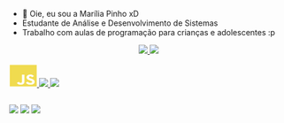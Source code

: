 - 👋 Oie, eu sou a Marília Pinho xD
- Estudante de Análise e Desenvolvimento de Sistemas
- Trabalho com aulas de programação para crianças e adolescentes :p

<div align="center">
  <a href="https://github.com/lilapinho">
  <img height="180em" src="https://github-readme-stats.vercel.app/api?username=lilapinho&show_icons=true&theme=radical&include_all_commits=true&count_private=true"/>
  <img height="180em" src="https://github-readme-stats.vercel.app/api/top-langs/?username=lilapinho&layout=compact&langs_count=7&theme=radical"/>
</div>

  <div style="display: inline_block"><br>
  <img height="40" width="50" src="https://raw.githubusercontent.com/devicons/devicon/master/icons/javascript/javascript-plain.svg">
  <img height="50em" src="https://cdn.jsdelivr.net/gh/devicons/devicon/icons/html5/html5-plain-wordmark.svg" />
  <img height="50em" src="https://cdn.jsdelivr.net/gh/devicons/devicon/icons/css3/css3-plain-wordmark.svg" />
<!--  <img height="50em" src="https://cdn.jsdelivr.net/gh/devicons/devicon/icons/java/java-plain-wordmark.svg" />  -->
 
</div>
  
  ##
  
  </div>
 <a href= "https://www.linkedin.com/in/lilapinho/" target="_blank"><img src="https://img.shields.io/badge/LinkedIn-0077B5?style=for-the-badge&logo=linkedin&logoColor=white"target="_blank"></a>
 <a href= "mailto:pinholila@gmail.com" target="_blank"><img src="https://img.shields.io/badge/Gmail-D14836?style=for-the-badge&logo=gmail&logoColor=white"target="_blank"></a>
 <a href= "https://www.instagram.com/lilapinho/" target="_blank"><img src="https://img.shields.io/badge/Instagram-E4405F?style=for-the-badge&logo=instagram&logoColor=white"target="_blank"></a>


</div>
